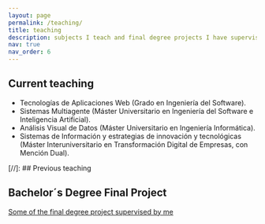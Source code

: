 ```yaml
---
layout: page
permalink: /teaching/
title: teaching
description: subjects I teach and final degree projects I have supervised
nav: true
nav_order: 6
---
```


## Current teaching
- Tecnologías de Aplicaciones Web (Grado en Ingeniería del Software).
- Sistemas Multiagente (Máster Universitario en Ingeniería del Software e Inteligencia Artificial).
- Análisis Visual de Datos (Máster Universitario en Ingeniería Informática).
- Sistemas de Información y estrategias de innovación y tecnológicas (Máster Interuniversitario en Transformación Digital de Empresas, con Mención Dual).

[//]: ## Previous teaching

## Bachelor´s Degree Final Project
[Some of the final degree project supervised by me](https://jabega.uma.es/discovery/search?query=any,contains,eduardo%20guzman&tab=default&search_scope=MyInstitution&sortby=date_d&vid=34CBUA_UMA:VU1&facet=searchcreationdate,include,1999%7C,%7C2023&facet=rtype,exclude,articles&mfacet=creator,include,Guzmán%20De%20Los%20Riscos%20Eduardo,1&mfacet=creator,include,Guzmán%20De%20Los%20Riscos%20Eduardo%20Francisco,1&offset=0)
